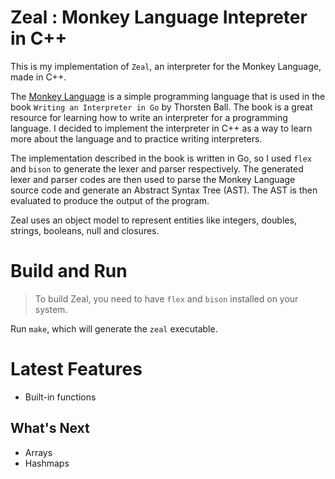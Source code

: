 # Zeal : Monkey Language Intepreter in C++

This is my implementation of `Zeal`, an interpreter for the Monkey Language, made in C++. 

The [Monkey Language](./monkey.md) is a simple programming language that is used in the book `Writing an Interpreter in Go` by Thorsten Ball. The book is a great resource for learning how to write an interpreter for a programming language. I decided to implement the interpreter in C++ as a way to learn more about the language and to practice writing interpreters.

The implementation described in the book is written in Go, so I used `flex` and `bison` to generate the lexer and parser respectively. The generated lexer and parser codes are then used to parse the Monkey Language source code and generate an Abstract Syntax Tree (AST). The AST is then evaluated to produce the output of the program. 

Zeal uses an object model to represent entities like integers, doubles, strings, booleans, null and closures. 

# Build and Run

> To build Zeal, you need to have `flex` and `bison` installed on your system. 

Run `make`, which will generate the `zeal` executable.

# Latest Features

- Built-in functions

## What's Next

- Arrays
- Hashmaps